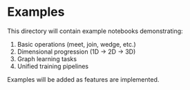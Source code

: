 # Examples

This directory will contain example notebooks demonstrating:

1. Basic operations (meet, join, wedge, etc.)
2. Dimensional progression (1D → 2D → 3D)
3. Graph learning tasks
4. Unified training pipelines

Examples will be added as features are implemented.
